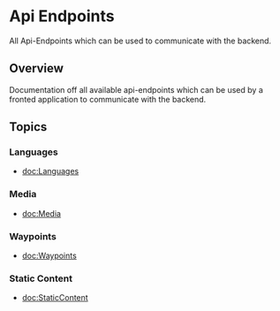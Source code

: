# Api Endpoints

All Api-Endpoints which can be used to communicate with the backend.

## Overview

Documentation off all available api-endpoints which can be used by a fronted application to communicate with the backend. 

## Topics

### Languages

- <doc:Languages>

### Media

- <doc:Media>

### Waypoints 

- <doc:Waypoints>

### Static Content

- <doc:StaticContent>
